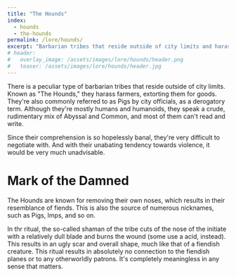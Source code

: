 ```yaml
---
title: "The Hounds"
index:
  - hounds
  - the-hounds
permalink: /lore/hounds/
excerpt: "Barbarian tribes that reside outside of city limits and harass farmers, extorting them for food."
# header:
#   overlay_image: /assets/images/lore/hounds/header.png
#   teaser: /assets/images/lore/hounds/header.jpg
---
```


There is a peculiar type of barbarian tribes that reside outside of city limits. Known as "The Hounds," they harass farmers, extorting them for goods. They're also commonly referred to as Pigs by city officials, as a derogatory term. Although they're mostly humans and humanoids, they speak a crude, rudimentary mix of Abyssal and Common, and most of them can't read and write. 

Since their comprehension is so hopelessly banal, they're very difficult to negotiate with. And with their unabating tendency towards violence, it would be very much unadvisable.

# Mark of the Damned
The Hounds are known for removing their own noses, which results in their resemblance of fiends. This is also the source of numerous nicknames, such as Pigs, Imps, and so on.

In thr ritual, the so-called shaman of the tribe cuts of the nose of the initiate with a relatively dull blade and burns the wound (some use a acid, instead). This results in an ugly scar and overall shape, much like that of a fiendish creature. This ritual results in absolutely no connection to the fiendish planes or to any otherworldly patrons. It's completely meaningless in any sense that matters.